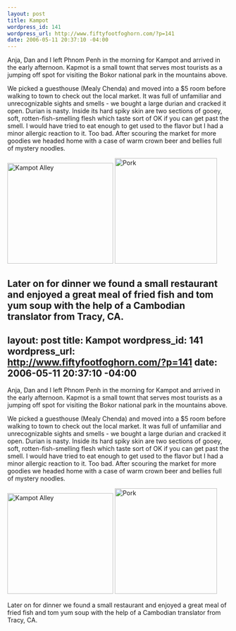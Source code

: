 ```yaml
--- 
layout: post
title: Kampot
wordpress_id: 141
wordpress_url: http://www.fiftyfootfoghorn.com/?p=141
date: 2006-05-11 20:37:10 -04:00
---
```

Anja, Dan and I left Phnom Penh in the morning for Kampot and arrived in the early afternoon. Kapmot is a small townt that serves most tourists as a jumping off spot for visiting the Bokor national park in the mountains above.

We picked a guesthouse (Mealy Chenda) and moved into a $5 room before walking to town to check out the local market. It was full of unfamiliar and unrecognizable sights and smells - we bought a large durian and cracked it open. Durian is nasty. Inside its hard spiky skin are two sections of gooey, soft, rotten-fish-smelling flesh which taste sort of OK if you can get past the smell. I would have tried to eat enough to get used to the flavor but I had a minor allergic reaction to it. Too bad. After scouring the market for more goodies we headed home with a case of warm crown beer and bellies full of mystery noodles.

<a href="http://flickr.com/photos/fiftyfeet/151050602"><img src="http://static.flickr.com/52/151050602_860e9a95e9_m.jpg" width="240" height="229" alt="Kampot Alley" border="0" /></a> <a href="http://flickr.com/photos/fiftyfeet/151050195"><img src="http://static.flickr.com/53/151050195_216c305782_m.jpg" width="232" height="240" alt="Pork" border="0" /></a> 

Later on for dinner we found a small restaurant and enjoyed a great meal of fried fish and tom yum soup with the help of a Cambodian translator from Tracy, CA.
--- 
layout: post
title: Kampot
wordpress_id: 141
wordpress_url: http://www.fiftyfootfoghorn.com/?p=141
date: 2006-05-11 20:37:10 -04:00
---
Anja, Dan and I left Phnom Penh in the morning for Kampot and arrived in the early afternoon. Kapmot is a small townt that serves most tourists as a jumping off spot for visiting the Bokor national park in the mountains above.

We picked a guesthouse (Mealy Chenda) and moved into a $5 room before walking to town to check out the local market. It was full of unfamiliar and unrecognizable sights and smells - we bought a large durian and cracked it open. Durian is nasty. Inside its hard spiky skin are two sections of gooey, soft, rotten-fish-smelling flesh which taste sort of OK if you can get past the smell. I would have tried to eat enough to get used to the flavor but I had a minor allergic reaction to it. Too bad. After scouring the market for more goodies we headed home with a case of warm crown beer and bellies full of mystery noodles.

<a href="http://flickr.com/photos/fiftyfeet/151050602"><img src="http://static.flickr.com/52/151050602_860e9a95e9_m.jpg" width="240" height="229" alt="Kampot Alley" border="0" /></a> <a href="http://flickr.com/photos/fiftyfeet/151050195"><img src="http://static.flickr.com/53/151050195_216c305782_m.jpg" width="232" height="240" alt="Pork" border="0" /></a> 

Later on for dinner we found a small restaurant and enjoyed a great meal of fried fish and tom yum soup with the help of a Cambodian translator from Tracy, CA.
